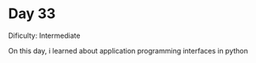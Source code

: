 # Day 33
<p>Dificulty: Intermediate</p>
<p>On this day, i learned about application programming interfaces in python</p>
